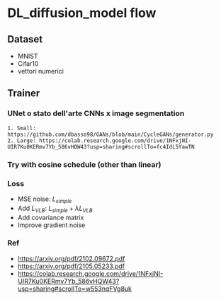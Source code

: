 # DL_diffusion_model flow

## Dataset
 - MNIST
 - Cifar10
 - vettori numerici

## Trainer
### UNet o stato dell'arte CNNs x image segmentation
    1. Small: https://github.com/dbasso98/GANs/blob/main/CycleGANs/generator.py
    2. Large: https://colab.research.google.com/drive/1NFxjNI-UIR7Ku0KERmv7Yb_586vHQW43?usp=sharing#scrollTo=fc4IdL5YawTN

### Try with cosine schedule  (other than linear)

### Loss
 - MSE noise: $L_{simple}$
 - Add $L_{VLB}$: $L_{simple}+\lambda L_{VLB}$
 - Add covariance matrix
 - Improve gradient noise

 ### Ref
 - https://arxiv.org/pdf/2102.09672.pdf 
 - https://arxiv.org/pdf/2105.05233.pdf 
 - https://colab.research.google.com/drive/1NFxjNI-UIR7Ku0KERmv7Yb_586vHQW43?usp=sharing#scrollTo=w553nqFVg8uk

